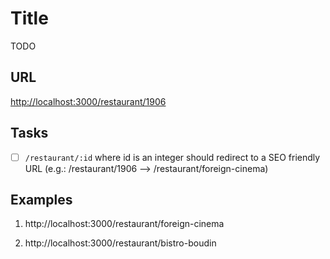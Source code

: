 # Title

TODO

## URL

[http://localhost:3000/restaurant/1906](http://localhost:3000/restaurant/1906)

## Tasks

- [ ] `/restaurant/:id` where id is an integer should redirect to a SEO friendly URL (e.g.: /restaurant/1906 --> /restaurant/foreign-cinema)


## Examples

1. http://localhost:3000/restaurant/foreign-cinema

2. http://localhost:3000/restaurant/bistro-boudin
